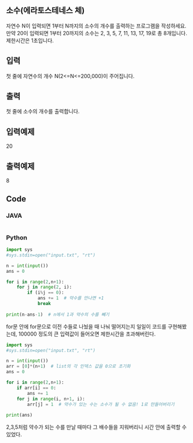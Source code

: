 ## 소수(에라토스테네스 체)     
자연수 N이 입력되면 1부터 N까지의 소수의 개수를 출력하는 프로그램을 작성하세요.     
만약 20이 입력되면 1부터 20까지의 소수는 2, 3, 5, 7, 11, 13, 17, 19로 총 8개입니다. 제한시간은 1초입니다.      

## 입력     
첫 줄에 자연수의 개수 N(2<=N<=200,000)이 주어집니다.     
    
## 출력   
첫 줄에 소수의 개수를 출력합니다.    
   
## 입력예제                                       
20    
   
## 출력예제    
8    
   
## Code   
### JAVA   
```java

```
### Python   
```python
import sys
#sys.stdin=open("input.txt", "rt")

n = int(input())
ans = 0

for i in range(2,n+1):
    for j in range(2, i):
        if (i%j == 0):
            ans += 1  # 약수를 만나면 +1
            break
    
print(n-ans-1)  # n에서 1과 약수의 수를 빼기
```
for문 안에 for문으로 이전 수들로 나눴을 때 나눠 떨어지는지 일일이 코드를 구현해봤는데, 
100000 정도의 큰 입력값이 들어오면 제한시간을 초과해버린다.
```python
import sys
#sys.stdin=open("input.txt", "rt")

n = int(input())
arr = [0]*(n+1)  # list의 각 인덱스 값을 0으로 초기화
ans = 0

for i in range(2,n+1):
    if arr[i] == 0:
        ans += 1  
    for j in range(i, n+1, i):
        arr[j] = 1  # 약수가 있는 수는 소수가 될 수 없음! 1로 만들어버리기
    
print(ans)
```
2,3,5처럼 약수가 되는 수를 만날 때마다 그 배수들을 지워버리니 시간 안에 출력할 수 있었다.
